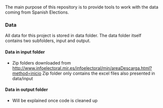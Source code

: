 The main purpose of this repository is to provide tools to work with the data coming from Spanish Elections.

### Data
All data for this project is stored in data folder. The data folder itself
contains two subfolders, input and output.

#### Data in input folder
- Zip folders downloaded from http://www.infoelectoral.mir.es/infoelectoral/min/areaDescarga.html?method=inicio Zip folder only contains
the excel files also presented in data/input

#### Data in output folder
- Will be explained once code is cleaned up

